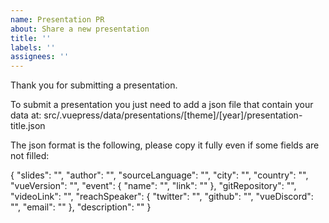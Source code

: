 ```yaml
---
name: Presentation PR
about: Share a new presentation
title: ''
labels: ''
assignees: ''
---
```


Thank you for submitting a presentation.

To submit a presentation you just need to add a json file that contain your data at: src/.vuepress/data/presentations/\[theme\]/\[year\]/presentation-title.json

The json format is the following, please copy it fully even if some fields are not filled:

{
  "slides": "",
  "author": "",
  "sourceLanguage": "",
  "city": "",
  "country": "",
  "vueVersion": "",
  "event": {
    "name": "",
    "link": ""
  },
  "gitRepository": "",
  "videoLink": "",
  "reachSpeaker": {
    "twitter": "",
    "github": "",
    "vueDiscord": "",
    "email": ""
  },
  "description": ""
}
